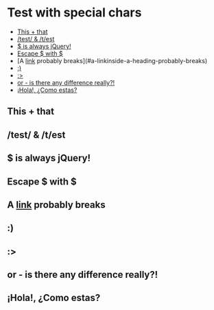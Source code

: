 # Test with special chars

<!-- BEGIN mktoc -->
- [This + that](#this--that)
- [/test/ & /t/est](#test--test)
- [$ is always jQuery!](#-is-always-jquery)
- [Escape $ with \$](#escape--with-)
- [A [link](#inside-a-heading) probably breaks](#a-linkinside-a-heading-probably-breaks)
- [:)](#)
- [:>](#)
- [<xml> or <html> - is there any difference really?!](#xml-or-html---is-there-any-difference-really)
- [¡Hola!, ¿Como estas?](#hola-como-estas)
<!-- END mktoc -->

## This + that

## /test/ & /t/est

## $ is always jQuery!

## Escape $ with \$

## A [link](#inside-a-heading) probably breaks

## :)

## :>

## <xml> or <html> - is there any difference really?!

## ¡Hola!, ¿Como estas?
